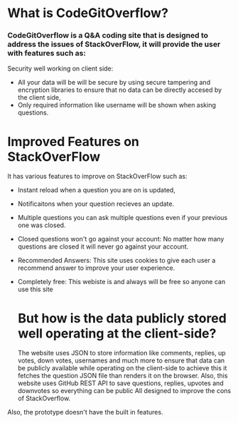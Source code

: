 # What is CodeGitOverflow?
### CodeGitOverflow is a Q&A coding site that is designed to address the issues of StackOverFlow, it will provide the user with features such as:
 Security well working on client side:

  * All your data will be will be secure by using secure tampering and encryption libraries to ensure that no data can be directly accesed by the client side,
  * Only required information like username will be shown when asking questions.

# Improved Features on StackOverFlow
It has various features to improve on StackOverFlow such as:
* Instant reload when a question you are on is updated,
* Notificaitons when your question recieves an update.
* Multiple questions
 you can ask multiple questions even if your previous one was closed.
* Closed questions won't go against your account:
  No matter how many questions are closed it will never go against your account.
* Recommended Answers:
   This site uses cookies to give each user a recommend answer to improve your user experience.
* Completely free:
    This webiste is and always will be free so anyone can use this site

  # But how is the data publicly stored well operating at the client-side?
  The website uses JSON to store information like comments, replies, up votes, down votes, usernames and much more to ensure that data can be publicly available while operating on the client-side to achieve this it fetches the question JSON file than renders it on the browser.
  Also, this website uses GitHub REST API to save questions, replies, upvotes and downvotes so everything can be public
All designed to improve the cons of StackOverflow.

Also, the prototype doesn't have the built in features.
